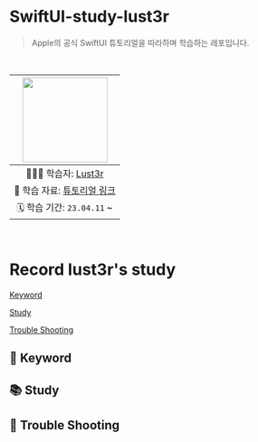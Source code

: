 # SwiftUI-study-lust3r

> Apple의 공식 SwiftUI 튜토리얼을 따라하며 학습하는 레포입니다.

<br>

|<img src="https://avatars.githubusercontent.com/u/45708630?v=4" width=150>|
|:---:|
|👨🏻‍💻 학습자: [Lust3r](https://github.com/llimental)|
|🔗 학습 자료: [튜토리얼 링크](https://developer.apple.com/tutorials/swiftui)|
|🗓️ 학습 기간: `23.04.11` ~ |

<br>

# Record lust3r's study

[Keyword](#-keyword)

[Study](#-study)

[Trouble Shooting](#-trouble-shooting)

## 🔑 Keyword

## 📚 Study

## 🏀 Trouble Shooting
